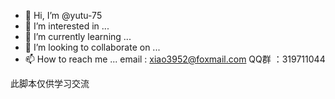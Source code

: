 - 👋 Hi, I’m @yutu-75
- 👀 I’m interested in ...
- 🌱 I’m currently learning ...
- 💞️ I’m looking to collaborate on ...
- 📫 How to reach me ...
email : xiao3952@foxmail.com
QQ群  ：319711044




此脚本仅供学习交流

<!---
yutu-75/yutu-75 is a ✨ special ✨ repository because its `README.md` (this file) appears on your GitHub profile.
You can click the Preview link to take a look at your changes.
--->
